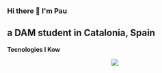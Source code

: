 ### Hi there 👋 I'm Pau
## a DAM student in Catalonia, Spain

**Tecnologies I Kow**
<p align="center">
  <a href="https://skillicons.dev">
    <img src="https://skillicons.dev/icons?i=git, github, androidstudio, cs, dotnet, html, css, eclipse, java, php, laravel, md, postgres, mysql, ps, py, spring, selenium, linux, sketchup, visualstudio, vscode" />
  </a>
</p>
